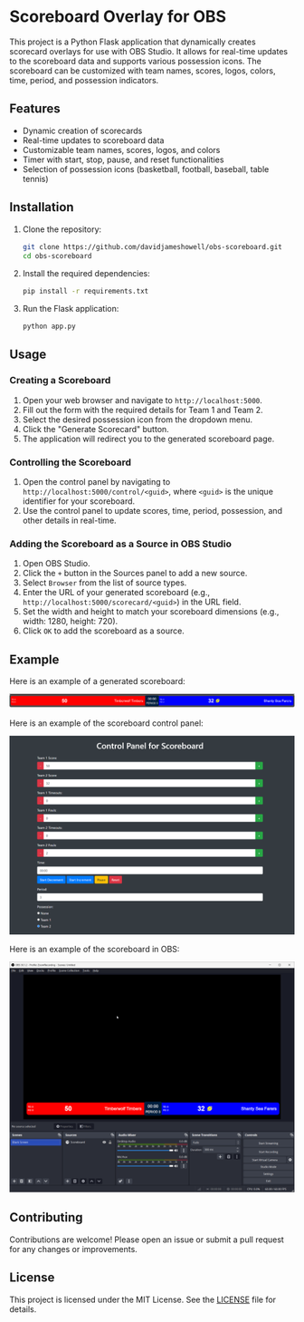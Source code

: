 # Scoreboard Overlay for OBS

This project is a Python Flask application that dynamically creates scorecard overlays for use with OBS Studio. It allows for real-time updates to the scoreboard data and supports various possession icons. The scoreboard can be customized with team names, scores, logos, colors, time, period, and possession indicators.

## Features

- Dynamic creation of scorecards
- Real-time updates to scoreboard data
- Customizable team names, scores, logos, and colors
- Timer with start, stop, pause, and reset functionalities
- Selection of possession icons (basketball, football, baseball, table tennis)

## Installation

1. Clone the repository:
    ```sh
    git clone https://github.com/davidjameshowell/obs-scoreboard.git
    cd obs-scoreboard
    ```

2. Install the required dependencies:
    ```sh
    pip install -r requirements.txt
    ```

3. Run the Flask application:
    ```sh
    python app.py
    ```

## Usage

### Creating a Scoreboard

1. Open your web browser and navigate to `http://localhost:5000`.
2. Fill out the form with the required details for Team 1 and Team 2.
3. Select the desired possession icon from the dropdown menu.
4. Click the "Generate Scorecard" button.
5. The application will redirect you to the generated scoreboard page.

### Controlling the Scoreboard

1. Open the control panel by navigating to `http://localhost:5000/control/<guid>`, where `<guid>` is the unique identifier for your scoreboard.
2. Use the control panel to update scores, time, period, possession, and other details in real-time.

### Adding the Scoreboard as a Source in OBS Studio

1. Open OBS Studio.
2. Click the `+` button in the Sources panel to add a new source.
3. Select `Browser` from the list of source types.
4. Enter the URL of your generated scoreboard (e.g., `http://localhost:5000/scorecard/<guid>`) in the URL field.
5. Set the width and height to match your scoreboard dimensions (e.g., width: 1280, height: 720).
6. Click `OK` to add the scoreboard as a source.

## Example

Here is an example of a generated scoreboard:

![Example Scoreboard](images/scoreboard-example.png)

Here is an example of the scoreboard control panel:

![Example Scoreboard Control Panel](images/scoreboard-control-panel-example.png)

Here is an example of the scoreboard in OBS:

![Example Scoreboard Control Panel](images/obs-with-scoreboard.png)

## Contributing

Contributions are welcome! Please open an issue or submit a pull request for any changes or improvements.

## License

This project is licensed under the MIT License. See the [LICENSE](LICENSE) file for details.
